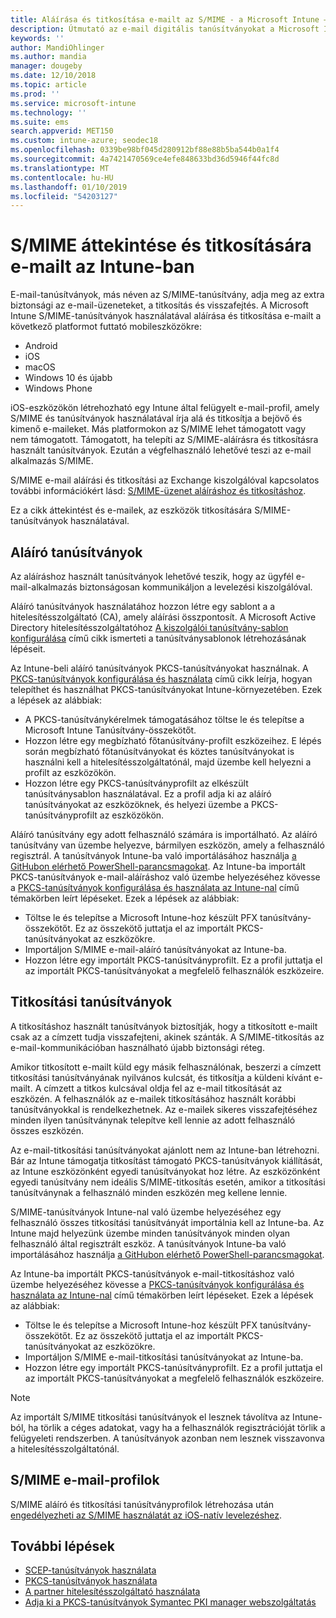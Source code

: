 ```yaml
---
title: Aláírása és titkosítása e-mailt az S/MIME - a Microsoft Intune – Azure |} Micrososft Docs
description: Útmutató az e-mail digitális tanúsítványokat a Microsoft Intune-ban és e-mailek eszközökön titkosítására. Ezek a tanúsítványok S/MIME nevezik, és eszközkonfigurációs profilok használatával konfigurálhatók. Aláírás és titkosítás tanúsítványok PKCS, vagy privát tanúsítványok, és a tanúsítványok importálása egy összekötő használatával.
keywords: ''
author: MandiOhlinger
ms.author: mandia
manager: dougeby
ms.date: 12/10/2018
ms.topic: article
ms.prod: ''
ms.service: microsoft-intune
ms.technology: ''
ms.suite: ems
search.appverid: MET150
ms.custom: intune-azure; seodec18
ms.openlocfilehash: 0339be98bf045d280912bf88e88b5ba544b0a1f4
ms.sourcegitcommit: 4a7421470569ce4efe848633bd36d5946f44fc8d
ms.translationtype: MT
ms.contentlocale: hu-HU
ms.lasthandoff: 01/10/2019
ms.locfileid: "54203127"
---
```

# <a name="smime-overview-to-sign-and-encrypt-email-in-intune"></a>S/MIME áttekintése és titkosítására e-mailt az Intune-ban

E-mail-tanúsítványok, más néven az S/MIME-tanúsítvány, adja meg az extra biztonsági az e-mail-üzeneteket, a titkosítás és visszafejtés. A Microsoft Intune S/MIME-tanúsítványok használatával aláírása és titkosítása e-mailt a következő platformot futtató mobileszközökre:

- Android
- iOS
- macOS
- Windows 10 és újabb
- Windows Phone

iOS-eszközökön létrehozható egy Intune által felügyelt e-mail-profil, amely S/MIME és tanúsítványok használatával írja alá és titkosítja a bejövő és kimenő e-maileket. Más platformokon az S/MIME lehet támogatott vagy nem támogatott. Támogatott, ha telepíti az S/MIME-aláírásra és titkosításra használt tanúsítványok. Ezután a végfelhasználó lehetővé teszi az e-mail alkalmazás S/MIME.

S/MIME e-mail aláírási és titkosítási az Exchange kiszolgálóval kapcsolatos további információkért lásd: [S/MIME-üzenet aláíráshoz és titkosításhoz](https://docs.microsoft.com/Exchange/policy-and-compliance/smime).

Ez a cikk áttekintést és e-mailek, az eszközök titkosítására S/MIME-tanúsítványok használatával.

## <a name="signing-certificates"></a>Aláíró tanúsítványok

Az aláíráshoz használt tanúsítványok lehetővé teszik, hogy az ügyfél e-mail-alkalmazás biztonságosan kommunikáljon a levelezési kiszolgálóval.

Aláíró tanúsítványok használatához hozzon létre egy sablont a a hitelesítésszolgáltató (CA), amely aláírási összpontosít. A Microsoft Active Directory hitelesítésszolgáltatóhoz [A kiszolgálói tanúsítvány-sablon konfigurálása](https://docs.microsoft.com/windows-server/networking/core-network-guide/cncg/server-certs/configure-the-server-certificate-template) című cikk ismerteti a tanúsítványsablonok létrehozásának lépéseit.

Az Intune-beli aláíró tanúsítványok PKCS-tanúsítványokat használnak. A [PKCS-tanúsítványok konfigurálása és használata](certficates-pfx-configure.md) című cikk leírja, hogyan telepíthet és használhat PKCS-tanúsítványokat Intune-környezetében. Ezek a lépések az alábbiak:

- A PKCS-tanúsítványkérelmek támogatásához töltse le és telepítse a Microsoft Intune Tanúsítvány-összekötőt.
- Hozzon létre egy megbízható főtanúsítvány-profilt eszközeihez. E lépés során megbízható főtanúsítványokat és köztes tanúsítványokat is használni kell a hitelesítésszolgáltatónál, majd üzembe kell helyezni a profilt az eszközökön.
- Hozzon létre egy PKCS-tanúsítványprofilt az elkészült tanúsítványsablon használatával. Ez a profil adja ki az aláíró tanúsítványokat az eszközöknek, és helyezi üzembe a PKCS-tanúsítványprofilt az eszközökön.

Aláíró tanúsítvány egy adott felhasználó számára is importálható. Az aláíró tanúsítvány van üzembe helyezve, bármilyen eszközön, amely a felhasználó regisztrál. A tanúsítványok Intune-ba való importálásához használja [a GitHubon elérhető PowerShell-parancsmagokat](https://github.com/Microsoft/Intune-Resource-Access). Az Intune-ba importált PKCS-tanúsítványok e-mail-aláíráshoz való üzembe helyezéséhez kövesse a [PKCS-tanúsítványok konfigurálása és használata az Intune-nal](certficates-pfx-configure.md) című témakörben leírt lépéseket. Ezek a lépések az alábbiak:

- Töltse le és telepítse a Microsoft Intune-hoz készült PFX tanúsítvány-összekötőt. Ez az összekötő juttatja el az importált PKCS-tanúsítványokat az eszközökre.
- Importáljon S/MIME e-mail-aláíró tanúsítványokat az Intune-ba.
- Hozzon létre egy importált PKCS-tanúsítványprofilt. Ez a profil juttatja el az importált PKCS-tanúsítványokat a megfelelő felhasználók eszközeire.

## <a name="encryption-certificates"></a>Titkosítási tanúsítványok

A titkosításhoz használt tanúsítványok biztosítják, hogy a titkosított e-mailt csak az a címzett tudja visszafejteni, akinek szánták. A S/MIME-titkosítás az e-mail-kommunikációban használható újabb biztonsági réteg.

Amikor titkosított e-mailt küld egy másik felhasználónak, beszerzi a címzett titkosítási tanúsítványának nyilvános kulcsát, és titkosítja a küldeni kívánt e-mailt. A címzett a titkos kulcsával oldja fel az e-mail titkosítását az eszközén. A felhasználók az e-mailek titkosításához használt korábbi tanúsítványokkal is rendelkezhetnek. Az e-mailek sikeres visszafejtéséhez minden ilyen tanúsítványnak telepítve kell lennie az adott felhasználó összes eszközén.

Az e-mail-titkosítási tanúsítványokat ajánlott nem az Intune-ban létrehozni. Bár az Intune támogatja titkosítást támogató PKCS-tanúsítványok kiállítását, az Intune eszközönként egyedi tanúsítványokat hoz létre. Az eszközönként egyedi tanúsítvány nem ideális S/MIME-titkosítás esetén, amikor a titkosítási tanúsítványnak a felhasználó minden eszközén meg kellene lennie.

S/MIME-tanúsítványok Intune-nal való üzembe helyezéséhez egy felhasználó összes titkosítási tanúsítványát importálnia kell az Intune-ba. Az Intune majd helyezünk üzembe minden tanúsítványok minden olyan felhasználó által regisztrált eszköz. A tanúsítványok Intune-ba való importálásához használja [a GitHubon elérhető PowerShell-parancsmagokat](https://github.com/Microsoft/Intune-Resource-Access).

Az Intune-ba importált PKCS-tanúsítványok e-mail-titkosításhoz való üzembe helyezéséhez kövesse a [PKCS-tanúsítványok konfigurálása és használata az Intune-nal](certficates-pfx-configure.md) című témakörben leírt lépéseket. Ezek a lépések az alábbiak:

- Töltse le és telepítse a Microsoft Intune-hoz készült PFX tanúsítvány-összekötőt. Ez az összekötő juttatja el az importált PKCS-tanúsítványokat az eszközökre.
- Importáljon S/MIME e-mail-titkosítási tanúsítványokat az Intune-ba.
- Hozzon létre egy importált PKCS-tanúsítványprofilt. Ez a profil juttatja el az importált PKCS-tanúsítványokat a megfelelő felhasználók eszközeire.

 > [!NOTE]
 > Az importált S/MIME titkosítási tanúsítványok el lesznek távolítva az Intune-ból, ha törlik a céges adatokat, vagy ha a felhasználók regisztrációját törlik a felügyeleti rendszerben. A tanúsítványok azonban nem lesznek visszavonva a hitelesítésszolgáltatónál.

## <a name="smime-email-profiles"></a>S/MIME e-mail-profilok

S/MIME aláíró és titkosítási tanúsítványprofilok létrehozása után [engedélyezheti az S/MIME használatát az iOS-natív levelezéshez](email-settings-ios.md).

## <a name="next-steps"></a>További lépések

- [SCEP-tanúsítványok használata](certificates-scep-configure.md)
- [PKCS-tanúsítványok használata](certficates-pfx-configure.md)
- [A partner hitelesítésszolgáltató használata](certificate-authority-add-scep-overview.md)
- [Adja ki a PKCS-tanúsítványok Symantec PKI manager webszolgáltatás](certificates-symantec-configure.md)
